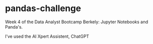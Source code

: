 # pandas-challenge
Week 4 of the Data Analyst Bootcamp Berkely: Jupyter Notebooks and Panda's.

I've used the AI Xpert Assistent, ChatGPT
